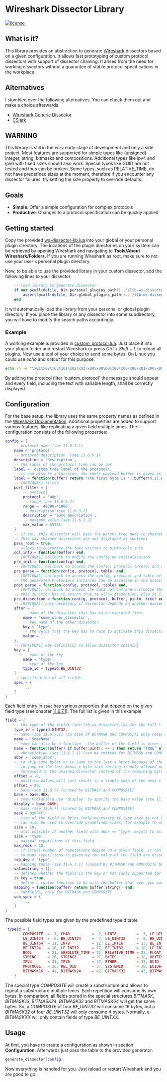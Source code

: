 # Wireshark Dissector Library
[![license](https://img.shields.io/badge/license-MIT-blue.svg)](https://github.com/TumbleOwlee/ws-dissector-lib/blob/master/LICENSE)

## What is it?
This library provides an abstraction to generate [Wireshark](https://wireshark.com/) dissectors based on a given configuration. It allows fast prototyping of custom protocol dissectors with support of dissector chaining. It arises from the need for working dissectors without a guarantee of stable protocol specifications in the workplace.

## Alternatives
I stumbled over the following alternatives. You can check them out and make a choice afterwards.
* [Wireshark Generic Dissector](http://wsgd.free.fr/index.html)
* [CSjark](https://csjark.readthedocs.io/en/latest/user/intro.html)

## WARNING
This library is still in the *very* early stage of development and only a side project. Most features are supported for simple types like (unsigned) integer, string, bitmasks and compositions. Additional types like ipv4 and ipv6 with fixed sizes should also work. Special types like GUID are not tested and thus can be broken. Some types, such as RELATIVE_TIME, do not have predefined sizes at the moment, therefore if you encounter any dissector failures, try setting the size property to override defaults.

## Goals
* **Simple**: Offer a simple configuration for complex protocols
* **Productive**: Changes to a protocol specification can be quickly applied

## Getting started
Copy the provided [ws-dissector-lib.lua](https://github.com/TumbleOwlee/ws-dissector-lib/blob/master/lib-ws-dissector.lua) into your global or your personal plugin directory. The locations of the plugin directories on your system can be retrieved by opening Wireshark and navigating to **Tools/About Wireshark/Folders**. If you are running Wireshark as root, make sure to not use your user's personal plugin directory.

Now, to be able to use the provided library in your custom dissector, add the following lines to your dissector:
```lua
    -- load library to generate dissector
    if not pcall(dofile, Dir.personal_plugins_path()..'/lib-ws-dissector.lua') then
        assert(pcall(dofile, Dir.global_plugins_path()..'/lib-ws-dissector.lua'), "Could not load lib-ws-dissector.lua!")
    end
```
It will automatically load the library from your personal or global plugin directory. If you place the library or any dissector into some subdirectory, you will have to modify the search paths accordingly.

### Example
A working example is provided in [custom_protocol.lua](https://github.com/TumbleOwlee/ws-dissector-lib/blob/master/example/custom_protocol.lua). Just place it into your plugin folder and restart Wireshark or press *Ctrl + Shift + L* to reload all plugins. Now use a tool of your choice to send some bytes. On Linux you could use *echo* and *netcat* for this purpose.
```bash
echo -n -e "\x01\x02\x03\x01\x02\x03\x00\x00\00\x00\x00\x00\x01\x00\x0CHello World!" | netcat -u -p 40400 <IP> 40100
```
By adding the protocol filter 'custom_protocol' the message should appear and every field, including the text with variable length, shall be correctly displayed.

## Configuration
For the base setup, the library uses the same property names as defined in the [Wireshark Documentation](https://www.wireshark.org/docs/wsdg_html_chunked/index.html). Additional properties are added to support various features, like replicating a given field multiple times. The configuration consists of the following properties:
```lua
config = {
    -- protocol name (see 11.6.5.1) 
    name = 'protocol',
    -- protocol description  (see 11.6.5.1)
    description = 'description',
    -- the label of the protocol tree can be set
    label = 'custom tree label of the protocol',
    -- it can also be a function, the whole payload buffer is given as input
    label = function(buffer) return "The first byte is "..buffer(0,1):uint() end,
    -- [OPTIONAL] filter 
    port_filter = {
        -- protocol 
        protocol = 'udp',
        -- range (see 11.6.3.7)
        range = '40000-41000',
        -- description (see 11.6.3.7)
        description = 'Some description',
        -- maximum value (see 11.6.3.7)
        max_value = 65535
    }
    -- if set, this dissector will pass the parent tree node to chained dissectors instead of itself.
    -- This way chained dissectors are not displayed as subtrees
    pass_root = true,
    -- allows to customize the text written to pinfo.cols.info
    col_info = function(buffer) end,
    -- [OPTIONAL] callback to modify the config on initialization 
    pre_init = function(config) end,
    -- [OPTIONAL] callback to access the config, protocol (Proto) and table (DissectorTable)
    pre_parse = function(config, protocol, table) end,
    -- [OPTIONAL] callback to access the config, protocol and table after creation of all ProtoFields
    -- the generated ProtoField instances can be accessed in the associated item in the table 'proto_fields'
    post_parse = function(config, protocol, table) end,
    -- [OPTIONAL] callback to access the data upfront and customize the choice to drop it or not
    -- this function has to return true to allow dissection, else it is dropped
    pre_dissection = function(config, protocol, buffer, pinfo, tree) end,
    -- [OPTIONAL] only necessary if dissector depends on another dissector
    after = {
        -- name of the dissector that has to be executed first
        name = 'some_other_dissector',
        -- key name of the other dissector
        key = 'type',
        -- the value that the key has to have to activate this dissector
        value = 1
    },
    -- [OPTIONAL] key definition to allow dissector chaining
    key = {
        -- name of the key
        name = 'type',
        -- type of the key
        type_id = typeid.BE_UINT32
    }
    -- specification of all fields
    spec = {
        ...
    }
}
```
Each field entry in `spec` has various properties that depend on the given field type (see chapter [11.6.7.1](https://www.wireshark.org/docs/wsdg_html_chunked/lua_module_Proto.html#lua_class_ProtoField)). The full list is given in this example.
```lua
field = {
    -- the type of the fields (see lib-ws-dissector.lua for the full list)
    type_id = typeid.UINT32,
    -- name (see 11.6.7.1) (in case of BITMASK and COMPOSITE only necessary if subtree shall be created)
    name = 'SomeName',
    -- name can also be a function - the buffer of the field is given as input
    name = function(buffer) if buffer:uint() == 1 then return "TRUE" else "FALSE" end,
    -- abbreviation (see 11.6.7.1) (can be omitted for BITMASK and COMPOSITE)
    abbr = 'some_abbr',
    -- to skip some bytes or to jump to the last x bytes because of checksum negative values will result 
    -- in jump to the last minus x byte this setting is only allowed once - the skipped bytes will be 
    -- forwarded to the chained dissector instead of the remaining bytes
    offset = -8,
    -- positive values will just result in a simple skip of the next x bytes
    offset = 20,
    -- base (see 11.6.7) (unused by BITMASK and COMPOSITE)
    base = base.HEX,
    -- some ProtoField use 'display' to specify the base value (see 11.6.7) 
    display = base.DASH,
    -- mask (see 11.6.7) (unused by BITMASK and COMPOSITE)
    mask = 0xFFFF,
    -- size of the field in bytes (only necessary if type size is not defined (ex. strings))
    -- can also be used to override predefined sizes, for example to only read 5 bytes instead of 8 for UINT64
    size = 10,
    -- also possible if another field with abbr == 'type' exists to allow dynamic size on dissection
    size = 'type',
    -- maximal repetitions of this field
    max_reps = 10,
    -- if actual number of repetitions depend on a given field, it can be linked and at dissection only
    -- so many repetitions as given by the value of the field are dissected
    rep_dep = 'type',
    -- mapping table (see 11.6.7.1) (unused by BITMASK and COMPOSITE but also supported for STRING and STRINGZ)
    valuestring = {},
    -- defines whether the field is the key or not (only supported for integer and string types)
    is_key = true,
    -- define a custom function to do with the buffer what ever you want
    mapping = function(buffer) return buffer:string() end,
    -- subfields, only for BITMASK and COMPOSITE
    sub_spec = {
        ...
    }
}
```
The possible field types are given by the predefined typeid table
```lua
 typeid = {
        COMPOSITE  =  1, CHAR          =  2, UINT8         =  3, LE_UINT16 =  4, BE_UINT16 =  5, 
        LE_UINT24  =  6, BE_UINT24     =  7, LE_UINT32     =  8, BE_UINT32 =  9, LE_UINT64 = 10, 
        BE_UINT64  = 11, INT8          = 12, LE_INT16      = 13, BE_INT16  = 14, LE_INT24  = 15,
        BE_INT24   = 16, LE_INT32      = 17, BE_INT32      = 18, LE_INT64  = 19, BE_INT64  = 20,
        BOOL       = 21, ABSOLUTE_TIME = 22, RELATIVE_TIME = 23, FLOAT     = 24, DOUBLE    = 25,
        STRING     = 26, STRINGZ       = 27, BYTES         = 28, UBYTES    = 29, NONE      = 30,
        IPV4       = 31, IPV6          = 32, ETHER         = 33, GUID      = 34, OID       = 35,
        PROTOCOL   = 36, REL_OID       = 37, SYSTEMID      = 38, EUID64    = 39, BITMASK   = 40,
        BITMASK16  = 41, BITMASK24     = 42, BITMASK32     = 43, BITMASK64 = 44,
    }
```
The special type *COMPOSITE* will create a substructure and allows to repeat a substructure multiple times. Each repetition will consume its own bytes. In comparison, all fields stored in the special structures *BITMASK*, *BITMASK16*, *BITMASK24*, *BITMASK32* and *BITMASK64* will get the same bytes. So, a *COMPOSITE* of four *BE_UINT32* will consume 16 bytes, but a *BITMASK32* of four *BE_UINT32* will only consume 4 bytes. Normally, a *BITMASKXX* will only contain fields of type *BE_UINTXX*.

## Usage
At first, you have to create a configuration as shown in section **Configuration**. Afterwards just pass the table to the provided generator. 
```lua
generate_dissector(config)
```
Now everything is handled for you. Just reload or restart Wireshark and you are good to go.

